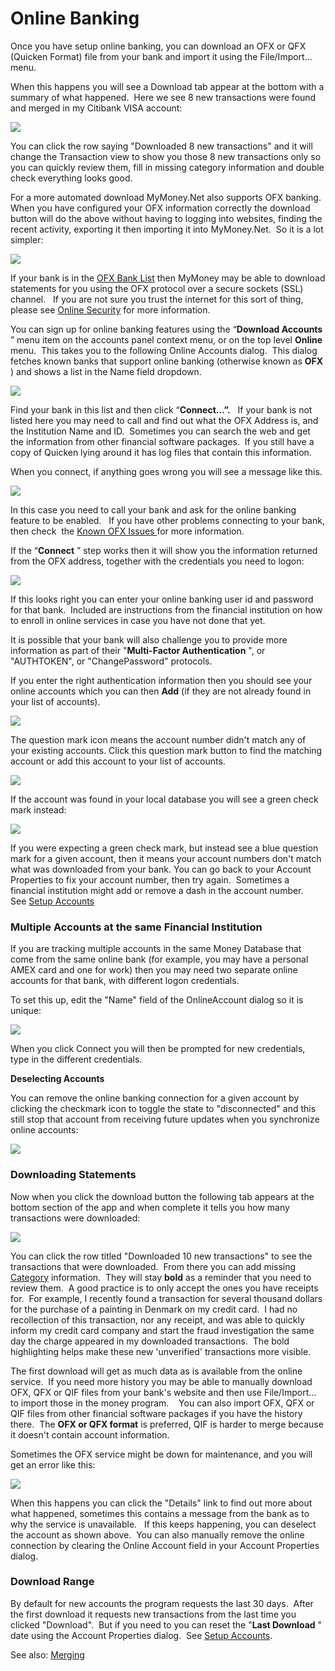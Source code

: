 # Online Banking

Once you have setup online banking, you can download an OFX or QFX (Quicken Format) file from your bank and import it using the File/Import… menu.

When this happens you will see a Download tab appear at the bottom with a summary of what happened.  Here we see 8 new transactions were found and merged in my Citibank VISA account:

![](../Images/Online%20Banking.png)

You can click the row saying "Downloaded 8 new transactions" and it will change the Transaction view to show you those 8 new transactions only so you can quickly review them, fill in missing category information and double check everything looks good.

For a more automated download MyMoney.Net also supports OFX banking.  When you have configured your OFX information correctly the download button will do the above without having to logging into websites, finding the recent activity, exporting it then importing it into MyMoney.Net.  So it is a lot simpler:

![](../Images/Online%20Banking1.png)

If your bank is in the [OFX Bank List](OFXBankList.md) then MyMoney may be able to download statements for you using the OFX protocol over a secure sockets (SSL) channel.   If you are not sure you trust the internet for this sort of thing, please see [Online Security](OnlineSecurity.md) for more information.

You can sign up for online banking features using the “**Download Accounts** ” menu item on the accounts panel context menu, or on the top level **Online**  menu.  This takes you to the following Online Accounts dialog.  This dialog fetches known banks that support online banking (otherwise known as **OFX** ) and shows a list in the Name field dropdown. 

![](../Images/Online%20Banking2.png)

Find your bank in this list and then click “**Connect…”.**   If your bank is not listed here you may need to call and find out what the OFX Address is, and the Institution Name and ID.  Sometimes you can search the web and get the information from other financial software packages.  If you still have a copy of Quicken lying around it has log files that contain this information.

When you connect, if anything goes wrong you will see a message like this.

![](../Images/Online%20Banking3.png)

In this case you need to call your bank and ask for the online banking feature to be enabled.   If you have other problems connecting to your bank, then check  the [Known OFX Issues ](KnownOFXIssues.md)for more information.

If the “**Connect** ” step works then it will show you the information returned from the OFX address, together with the credentials you need to logon:

![](../Images/Online%20Banking4.png)

If this looks right you can enter your online banking user id and password for that bank.  Included are instructions from the financial institution on how to enroll in online services in case you have not done that yet.

It is possible that your bank will also challenge you to provide more information as part of their "**Multi-Factor Authentication** ", or "AUTHTOKEN", or "ChangePassword" protocols.

If you enter the right authentication information then you should see your online accounts which you can then **Add**  (if they are not already found in your list of accounts).

![](../Images/Online%20Banking5.png)


The question mark icon means the account number didn't match any of your existing accounts. Click
this question mark button to find the matching account or add this account to your list of accounts.

![](../Images/Online%20Banking6.png)

If the account was found in your local database you will see a green check mark instead:

![](../Images/Online%20Banking7.png)

If you were expecting a green check mark, but instead see a blue question mark for a given account, then it means your account numbers don't match what was downloaded from your bank. You can go back to your Account Properties to fix your account number, then try again.  Sometimes a financial institution might add or remove a dash in the account number.   See [Setup Accounts](SetupAccounts.md)

### Multiple Accounts at the same Financial Institution
If you are tracking multiple accounts in the same Money Database that come from the same online bank (for example, you may have a personal AMEX card and one for work) then you may need two separate online accounts for that bank, with different logon credentials. 

To set this up, edit the "Name" field of the OnlineAccount dialog so it is unique:

![](../Images/Online%20Banking8.png)

When you click Connect you will then be prompted for new credentials, type in the different credentials. 

**Deselecting Accounts**

You can remove the online banking connection for a given account by clicking the checkmark
icon to toggle the state to "disconnected" and this still stop that account from receiving
future updates when you synchronize online accounts:

![](../Images/Online%20Banking9.png)

### Downloading Statements

Now when you click the download button the following tab appears at the bottom section of the app
and when complete it tells you how many transactions were downloaded:

![](../Images/Online%20Banking11.png)

You can click the row titled "Downloaded 10 new transactions" to see the transactions that were downloaded.  From there you can add missing [Category](../Basics/Categories.md) information.  They will stay **bold**  as a reminder that you need to review them.  A good practice is to only accept the ones you have receipts for.  For example, I recently found a transaction for several thousand dollars for the purchase of a painting in Denmark on my credit card.  I had no recollection of this transaction, nor any receipt, and was able to quickly inform my credit card company and start the fraud investigation the same day the charge appeared in my downloaded transactions.  The bold highlighting helps make these new 'unverified' transactions more visible.

The first download will get as much data as is available from the online service.  If you need more history you may be able to manually download OFX, QFX or QIF files from your bank's website and then use File/Import… to import those in the money program.    You can also import OFX, QFX or QIF files from other financial software packages if you have the history there.  The **OFX or QFX format**  is preferred, QIF is harder to merge because it doesn't contain account information. 

Sometimes the OFX service might be down for maintenance, and you will get an error like this:

![](../Images/Online%20Banking13.png)

When this happens you can click the "Details" link to find out more about what happened, sometimes this contains a message from the bank as to why the service is unavailable.   If this keeps happening, you can deselect the account as shown above.  You can also manually remove the online connection by clearing the Online Account field in your Account Properties dialog.

### Download Range
By default for new accounts the program requests the last 30 days.  After the first download it requests new transactions from the last time you clicked "Download".  But if you need to you can reset the "**Last Download** " date using the Account Properties dialog.  See [Setup Accounts](SetupAccounts.md).


See also: [Merging](../Basics/Merging.md)






